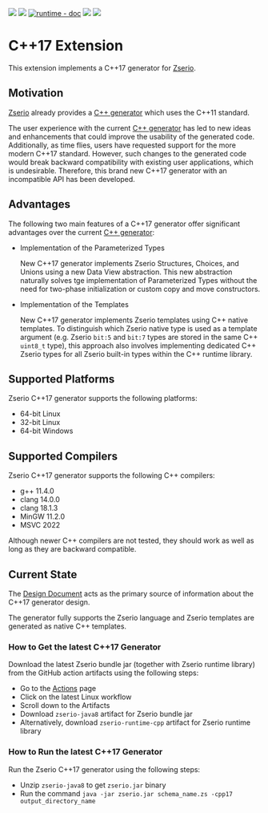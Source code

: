 [![](https://github.com/ndsev/zserio/actions/workflows/build_linux.yml/badge.svg)](https://github.com/ndsev/zserio-cpp17/actions/workflows/build_linux.yml)
[![](https://github.com/ndsev/zserio/actions/workflows/build_windows.yml/badge.svg)](https://github.com/ndsev/zserio-cpp17/actions/workflows/build_windows.yml)
[![runtime - doc](https://img.shields.io/badge/runtime-doc-2ea44f?logo=c%2B%2B)](https://ndsev.github.io/zserio-cpp17/doc/runtime/latest)
[![](https://img.shields.io/endpoint?url=https://ndsev.github.io/zserio-cpp17/doc/runtime/latest/coverage/clang/coverage_github_badge.json)](https://ndsev.github.io/zserio-cpp17/doc/runtime/latest/coverage/clang)
[![](https://sonarcloud.io/api/project_badges/measure?project=ndsev_zserio-cpp17&metric=alert_status)](https://sonarcloud.io/summary/new_code?id=ndsev_zserio-cpp17)

# C++17 Extension

This extension implements a C++17 generator for [Zserio](https://zserio.org).

## Motivation

[Zserio](https://zserio.org) already provides a [C++ generator](https://zserio.org/compiler/extensions/cpp/)
which uses the C++11 standard.

The user experience with the current [C++ generator](https://zserio.org/compiler/extensions/cpp/) has led
to new ideas and enhancements that could improve the usability of the generated code. Additionally,
as time flies, users have requested support for the more modern C++17 standard. However, such changes
to the generated code would break backward compatibility with existing user applications, which is undesirable.
Therefore, this brand new C++17 generator with an incompatible API has been developed.

## Advantages

The following two main features of a C++17 generator offer significant advantages over the current
[C++ generator](https://zserio.org/compiler/extensions/cpp/):

- Implementation of the Parameterized Types

  New C++17 generator implements Zserio Structures, Choices, and Unions using a new Data View abstraction.
  This new abstraction naturally solves tge implementation of Parameterized Types without the need for
  two-phase initialization or custom copy and move constructors.

- Implementation of the Templates

  New C++17 generator implements Zserio templates using C++ native templates. To distinguish which
  Zserio native type is used as a template argument (e.g. Zserio `bit:5` and `bit:7` types are stored in the
  same C++ `uint8_t` type), this approach also involves implementing dedicated C++ Zserio types for all Zserio
  built-in types within the C++ runtime library.

## Supported Platforms

Zserio C++17 generator supports the following platforms:

- 64-bit Linux
- 32-bit Linux
- 64-bit Windows

## Supported Compilers

Zserio C++17 generator supports the following C++ compilers:

- g++ 11.4.0
- clang 14.0.0
- clang 18.1.3
- MinGW 11.2.0
- MSVC 2022

Although newer C++ compilers are not tested, they should work as well as long as they are backward compatible.

## Current State

The [Design Document](doc/Cpp17Design.md) acts as the primary source of information about the C++17 generator
design.

The generator fully supports the Zserio language and Zserio templates are generated as native C++ templates.

### How to Get the latest C++17 Generator

Download the latest Zserio bundle jar (together with Zserio runtime library) from the GitHub action artifacts
using the following steps:

- Go to the [Actions](https://github.com/ndsev/zserio-cpp17/actions) page
- Click on the latest Linux workflow
- Scroll down to the Artifacts
- Download `zserio-java8` artifact for Zserio bundle jar
- Alternatively, download `zserio-runtime-cpp` artifact for Zserio runtime library

### How to Run the latest C++17 Generator

Run the Zserio C++17 generator using the following steps:

- Unzip `zserio-java8` to get `zserio.jar` binary
- Run the command `java -jar zserio.jar schema_name.zs -cpp17 output_directory_name`
